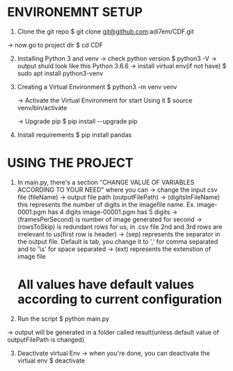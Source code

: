 # ENVIRONEMNT SETUP
1. Clone the git repo
  $ git clone git@github.com:adi7em/CDF.git
  
  -> now go to project dir
    $ cd CDF
    
2. Installing Python 3 and venv
  -> check python version
      $ python3 -V
  -> output shuld look like this
      Python 3.6.6
  -> install virtual env(if not have)
      $ sudo apt install python3-venv
      
3. Creating a Virtual Environment
    $ python3 -m venv venv
    
    -> Activate the Virtual Environment for start Using it
        $ source venv/bin/activate
        
    -> Upgrade pip
        $ pip install --upgrade pip
        
4. Install requirements
   $ pip install pandas
   
# USING THE PROJECT
1. In main.py, there's a section "CHANGE VALUE OF VARIABLES ACCORDING TO YOUR NEED" where you can
   -> change the input csv file (fileName)
   -> output file path (outputFilePath)
   -> (digitsInFileName) this represents the number of digits in the imagefile name.
      Ex. image-0001.pgm has 4 digits
          image-00001.pgm has 5 digits
   -> (framesPerSecond) is number of image generated for second
   -> (rowsToSkip) is redundant rows for us, in .csv file 2nd and 3rd rows are irrelevant to us(first row is header)
   -> (sep) represents the separator in the output file. Default is tab, you change it to ',' for comma separated and         to '\s' for space separated
   -> (ext) represents the extenstion of image file
   
   # All values have default values according to current configuration
   
2. Run the script
  $ python main.py
  
  -> output will be generated in a folder called result(unless default value of outputFilePath is changed)
  
3. Deactivate virtual Env
  -> when you're done, you can deactivate the virtual env
   $ deactivate
